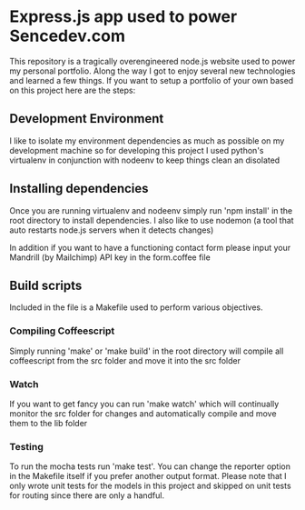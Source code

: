 # Express.js app used to power Sencedev.com
This repository is a tragically overengineered node.js website used to power my personal portfolio. Along the way I got to enjoy several new technologies and learned a few things. If you want to setup a portfolio of your own based on this project here are the steps:

## Development Environment
I like to isolate my environment dependencies as much as possible on my development machine so for developing this project I used python's virtualenv in conjunction with nodeenv to keep things clean an disolated

## Installing dependencies
Once you are running virtualenv and nodeenv simply run 'npm install' in the root directory to install dependencies. I also like to use nodemon (a tool that auto restarts node.js servers when it detects changes)

In addition if you want to have a functioning contact form please input your Mandrill (by Mailchimp) API key in the form.coffee file

## Build scripts
Included in the file is a Makefile used to perform various objectives.

### Compiling Coffeescript
Simply running 'make' or 'make build' in the root directory will compile all coffeescript from the src folder and move it into the src folder

### Watch
If you want to get fancy you can run 'make watch' which will continually monitor the src folder for changes and automatically compile and move them to the lib folder

### Testing
To run the mocha tests run 'make test'. You can change the reporter option in the Makefile itself if you prefer another output format. Please note that I only wrote unit tests for the models in this project and skipped on unit tests for routing since there are only a handful. 